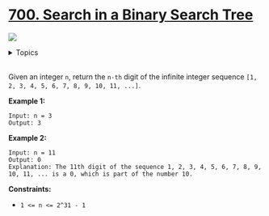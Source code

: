 # [700. Search in a Binary Search Tree](https://leetcode-cn.com/problems/search-in-a-binary-search-tree/)

![](https://img.shields.io/badge/Difficulty-Easy-green.svg) 

<details>
<summary>Topics</summary>

* [`Tree`](https://leetcode.com/tag/tree/)
* [`Binary Search Tree`](https://leetcode.com/tag/binary-search-tree/)
* [`Binary Tree`](https://leetcode.com/tag/binary-tree/)

</details>
<br />

Given an integer `n`, return the `n-th` digit of the infinite integer sequence `[1, 2, 3, 4, 5, 6, 7, 8, 9, 10, 11, ...]`.

**Example 1:**

```
Input: n = 3
Output: 3
```

**Example 2:**

```
Input: n = 11
Output: 0
Explanation: The 11th digit of the sequence 1, 2, 3, 4, 5, 6, 7, 8, 9, 10, 11, ... is a 0, which is part of the number 10.
```

**Constraints:**

 + `1 <= n <= 2^31 - 1`
